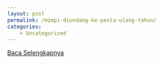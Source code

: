 ```yaml
---
layout: post
permalink: /mimpi-diundang-ke-pesta-ulang-tahun/
categories:
    - Uncategorized
---
```


[Baca Selengkapnya](/01)